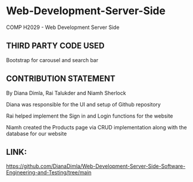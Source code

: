 # Web-Development-Server-Side
COMP H2029 - Web Development Server Side

THIRD PARTY CODE USED
----------------------------
Bootstrap for carousel and search bar


CONTRIBUTION STATEMENT
----------------------------

By Diana Dimla, Rai Talukder and Niamh Sherlock 

Diana was responsible for the UI and setup of Github repository

Rai helped implement the Sign in and Login functions for the website

Niamh created the Products page via CRUD implementation along with the database for our website

LINK:
----------------------------
https://github.com/DianaDimla/Web-Development-Server-Side-Software-Engineering-and-Testing/tree/main
